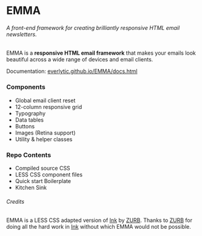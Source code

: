 # EMMA
###### A front-end framework for creating brilliantly responsive HTML email newsletters.

EMMA is a **responsive HTML email framework** that makes your emails look beautiful across a wide range of devices and email clients.

Documentation: [everlytic.github.io/EMMA/docs.html](http://everlytic.github.io/EMMA/docs.html)

### Components
* Global email client reset
* 12-column responsive grid
* Typography
* Data tables
* Buttons
* Images (Retina support)
* Utility & helper classes

### Repo Contents
* Compiled source CSS
* LESS CSS component files
* Quick start Boilerplate
* Kitchen Sink

###### Credits
EMMA is a LESS CSS adapted version of [Ink](https://github.com/zurb/ink) by [ZURB](http://zurb.com/). Thanks to [ZURB](http://zurb.com/) for doing all the hard work in [Ink](https://github.com/zurb/ink) without which EMMA would not be possible.
